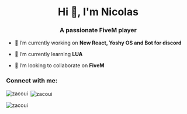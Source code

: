 <h1 align="center">Hi 👋, I'm Nicolas</h1>
<h3 align="center">A passionate FiveM player </h3>

- 🔭 I’m currently working on **New React, Yoshy OS and Bot for discord**

- 🌱 I’m currently learning **LUA**

- 👯 I’m looking to collaborate on **FiveM**



<h3 align="left">Connect with me:</h3>
<p align="left">
</p>


<p><img align="left" src="https://github-readme-stats.vercel.app/api/top-langs?username=zacoui&show_icons=true&locale=en&layout=compact" alt="zacoui" /></p>

<p>&nbsp;<img align="center" src="https://github-readme-stats.vercel.app/api?username=zacoui&show_icons=true&locale=en" alt="zacoui" /></p>

<p><img align="center" src="https://github-readme-streak-stats.herokuapp.com/?user=zacoui&" alt="zacoui" /></p>
